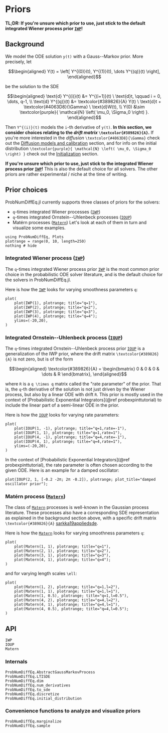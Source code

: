# Priors

**TL;DR: If you're unsure which prior to use, just stick to the default integrated Wiener process prior [`IWP`](@ref)!**

## Background

We model the ODE solution ``y(t)`` with a Gauss--Markov prior.
More precisely, let
```math
\begin{aligned}
Y(t) = \left[ Y^{(0)}(t), Y^{(1)}(t), \dots Y^{(q)}(t) \right],
\end{aligned}
```
be the solution to the SDE
```math
\begin{aligned}
\text{d} Y^{(i)}(t) &= Y^{(i+1)}(t) \ \text{d}t, \qquad i = 0, \dots, q-1, \\
\text{d} Y^{(q)}(t) &= \textcolor{#389826}{A} Y(t) \ \text{d}t + \textcolor{#4063D8}{\Gamma} \ \text{d}W(t), \\
Y(0) &\sim \textcolor{purple}{ \mathcal{N} \left( \mu_0, \Sigma_0 \right) }.
\end{aligned}
```
Then ``Y^{(i)}(t)`` models the ``i``-th derivative of ``y(t)``.
**In this section, we consider choices relating to the _drift matrix_ ``\textcolor{#389826}{A}``.**
If you're more interested in the _diffusion_ ``\textcolor{#4063D8}{\Gamma}`` check out the [Diffusion models and calibration](@ref) section,
and for info on the initial distribution ``\textcolor{purple}{ \mathcal{N} \left( \mu_0, \Sigma_0 \right) }`` check out the [Initialization](@ref) section.

**If you're unsure which prior to use, just stick to the integrated Wiener process prior [`IWP`](@ref)!**
This is also the default choice for all solvers.
The other priors are rather experimental / niche at the time of writing.

## Prior choices

ProbNumDiffEq.jl currently supports three classes of priors for the solvers:
- ``q``-times integrated Wiener processes ([`IWP`](@ref))
- ``q``-times integrated Ornstein--Uhlenbeck processes ([`IOUP`](@ref))
- Matérn processes ([`Matern`](@ref))
Let's look at each of them in turn and visualize some examples.

```@example priors
using ProbNumDiffEq, Plots
plotrange = range(0, 10, length=250)
nothing # hide
```

### Integrated Wiener process ([`IWP`](@ref))
The ``q``-times integrated Wiener process prior [`IWP`](@ref) is the most common prior choice in the probabilistic ODE solver literature,
and is the default choice for the solvers in ProbNumDiffEq.jl.

Here is how the [`IWP`](@ref) looks for varying smoothness parameters ``q``:
```@example priors
plot(
    plot(IWP(1), plotrange; title="q=1"),
    plot(IWP(2), plotrange; title="q=2"),
    plot(IWP(3), plotrange; title="q=3"),
    plot(IWP(4), plotrange; title="q=4");
    ylims=(-20,20),
)
```


### Integrated Ornstein--Uhlenbeck process ([`IOUP`](@ref))
The ``q``-times integrated Ornstein--Uhlenbeck process prior [`IOUP`](@ref) is a generalization of the IWP prior,
where the drift matrix ``\textcolor{#389826}{A}`` is not zero, but is of the form
```math
\begin{aligned}
\textcolor{#389826}{A} = \begin{bmatrix} 0 & 0 & 0 & \dots & R \end{bmatrix},
\end{aligned}
```
where ``R`` is a ``q \times q`` matrix called the "rate parameter" of the prior.
That is, the ``q``-th derivative of the solution is not just driven by the Wiener process, but also by a linear ODE with drift ``R``.
This prior is mostly used in the context of [Probabilistic Exponential Integrators](@ref probexpinttutorial) to include the linear part of a semi-linear ODE in the prior.

Here is how the [`IOUP`](@ref) looks for varying rate parameters:
```@example priors
plot(
    plot(IOUP(1, -1), plotrange; title="q=1,rate=-1"),
    plot(IOUP(1, 1), plotrange; title="q=1,rate=1"),
    plot(IOUP(4, -1), plotrange; title="q=4,rate=-1"),
    plot(IOUP(4, 1), plotrange; title="q=4,rate=1"),
    ylims=(-20,20),
)
```

In the context of [Probabilistic Exponential Integrators](@ref probexpinttutorial), the rate parameter is often chosen according to the given ODE.
Here is an example for a damped oscillator:
```@example priors
plot(IOUP(2, 1, [-0.2 -2π; 2π -0.2]), plotrange; plot_title="damped oscillator prior");
```

### Matérn process ([`Matern`](@ref))
The class of [`Matern`](@ref) processes is well-known in the Gaussian process literature.
These processes also have a corresponding SDE representation as explained in the background section above,
with a specific drift matrix ``\textcolor{#389826}{A}`` [sarkka19appliedsde](@cite).

Here is how the [`Matern`](@ref) looks for varying smoothness parameters ``q``:
```@example priors
plot(
    plot(Matern(1, 1), plotrange; title="q=1"),
    plot(Matern(2, 1), plotrange; title="q=2"),
    plot(Matern(3, 1), plotrange; title="q=3"),
    plot(Matern(4, 1), plotrange; title="q=4");
)
```
and for varying length scales ``\ell``:
```@example priors
plot(
    plot(Matern(1, 2), plotrange; title="q=1,l=2"),
    plot(Matern(1, 1), plotrange; title="q=1,l=1"),
    plot(Matern(1, 0.5), plotrange; title="q=1,l=0.5"),
    plot(Matern(4, 2), plotrange; title="q=4,l=2"),
    plot(Matern(4, 1), plotrange; title="q=4,l=1"),
    plot(Matern(4, 0.5), plotrange; title="q=4,l=0.5");
)
```

## API
```@docs
IWP
IOUP
Matern
```

### Internals
```@docs
ProbNumDiffEq.AbstractGaussMarkovProcess
ProbNumDiffEq.LTISDE
ProbNumDiffEq.dim
ProbNumDiffEq.num_derivatives
ProbNumDiffEq.to_sde
ProbNumDiffEq.discretize
ProbNumDiffEq.initial_distribution
```

### Convenience functions to analyze and visualize priors
```@docs
ProbNumDiffEq.marginalize
ProbNumDiffEq.sample
```
